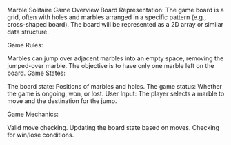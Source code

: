 Marble Solitaire Game Overview
Board Representation: The game board is a grid, often with holes and marbles arranged in a specific pattern (e.g., cross-shaped board). The board will be represented as a 2D array or similar data structure.

Game Rules:

Marbles can jump over adjacent marbles into an empty space, removing the jumped-over marble.
The objective is to have only one marble left on the board.
Game States:

The board state: Positions of marbles and holes.
The game status: Whether the game is ongoing, won, or lost.
User Input: The player selects a marble to move and the destination for the jump.

Game Mechanics:

Valid move checking.
Updating the board state based on moves.
Checking for win/lose conditions.
